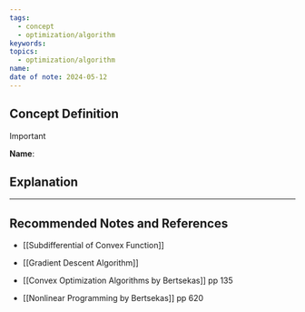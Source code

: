 ```yaml
---
tags:
  - concept
  - optimization/algorithm
keywords: 
topics:
  - optimization/algorithm
name: 
date of note: 2024-05-12
---
```


## Concept Definition

>[!important]
>**Name**: 



## Explanation





-----------
##  Recommended Notes and References

- [[Subdifferential of Convex Function]]
- [[Gradient Descent Algorithm]]


- [[Convex Optimization Algorithms by Bertsekas]] pp 135
- [[Nonlinear Programming by Bertsekas]] pp 620